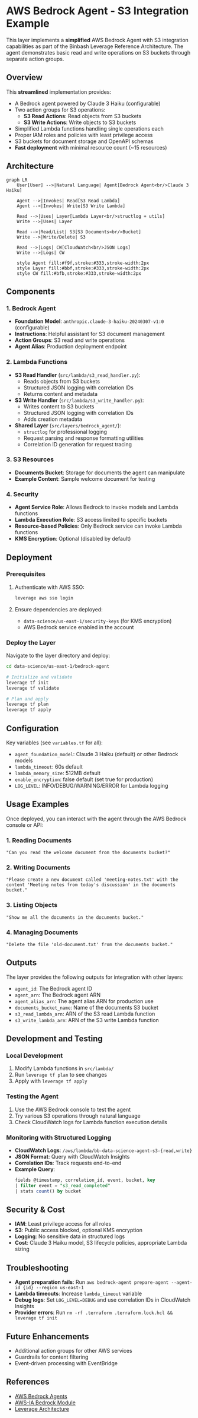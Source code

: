 # AWS Bedrock Agent - S3 Integration Example

This layer implements a **simplified** AWS Bedrock Agent with S3 integration capabilities as part of the Binbash Leverage Reference Architecture. The agent demonstrates basic read and write operations on S3 buckets through separate action groups.

## Overview

This **streamlined** implementation provides:
- A Bedrock agent powered by Claude 3 Haiku (configurable)
- Two action groups for S3 operations:
  - **S3 Read Actions**: Read objects from S3 buckets
  - **S3 Write Actions**: Write objects to S3 buckets
- Simplified Lambda functions handling single operations each
- Proper IAM roles and policies with least privilege access
- S3 buckets for document storage and OpenAPI schemas
- **Fast deployment** with minimal resource count (~15 resources)

## Architecture

```mermaid
graph LR
    User[User] -->|Natural Language| Agent[Bedrock Agent<br/>Claude 3 Haiku]

    Agent -->|Invokes| Read[S3 Read Lambda]
    Agent -->|Invokes| Write[S3 Write Lambda]

    Read -->|Uses| Layer[Lambda Layer<br/>structlog + utils]
    Write -->|Uses| Layer

    Read -->|Read/List| S3[S3 Documents<br/>Bucket]
    Write -->|Write/Delete| S3

    Read -->|Logs| CW[CloudWatch<br/>JSON Logs]
    Write -->|Logs| CW

    style Agent fill:#f9f,stroke:#333,stroke-width:2px
    style Layer fill:#bbf,stroke:#333,stroke-width:2px
    style CW fill:#bfb,stroke:#333,stroke-width:2px
```

## Components

### 1. Bedrock Agent
- **Foundation Model**: `anthropic.claude-3-haiku-20240307-v1:0` (configurable)
- **Instructions**: Helpful assistant for S3 document management
- **Action Groups**: S3 read and write operations
- **Agent Alias**: Production deployment endpoint

### 2. Lambda Functions
- **S3 Read Handler** (`src/lambda/s3_read_handler.py`):
  - Reads objects from S3 buckets
  - Structured JSON logging with correlation IDs
  - Returns content and metadata
- **S3 Write Handler** (`src/lambda/s3_write_handler.py`):
  - Writes content to S3 buckets
  - Structured JSON logging with correlation IDs
  - Adds creation metadata
- **Shared Layer** (`src/layers/bedrock_agent/`):
  - `structlog` for professional logging
  - Request parsing and response formatting utilities
  - Correlation ID generation for request tracing

### 3. S3 Resources
- **Documents Bucket**: Storage for documents the agent can manipulate
- **Example Content**: Sample welcome document for testing

### 4. Security
- **Agent Service Role**: Allows Bedrock to invoke models and Lambda functions
- **Lambda Execution Role**: S3 access limited to specific buckets
- **Resource-based Policies**: Only Bedrock service can invoke Lambda functions
- **KMS Encryption**: Optional (disabled by default)

## Deployment

### Prerequisites
1. Authenticate with AWS SSO:
   ```bash
   leverage aws sso login
   ```

2. Ensure dependencies are deployed:
   - `data-science/us-east-1/security-keys` (for KMS encryption)
   - AWS Bedrock service enabled in the account

### Deploy the Layer
Navigate to the layer directory and deploy:
```bash
cd data-science/us-east-1/bedrock-agent

# Initialize and validate
leverage tf init
leverage tf validate

# Plan and apply
leverage tf plan
leverage tf apply
```

## Configuration

Key variables (see `variables.tf` for all):
- `agent_foundation_model`: Claude 3 Haiku (default) or other Bedrock models
- `lambda_timeout`: 60s default
- `lambda_memory_size`: 512MB default
- `enable_encryption`: false default (set true for production)
- `LOG_LEVEL`: INFO/DEBUG/WARNING/ERROR for Lambda logging

## Usage Examples

Once deployed, you can interact with the agent through the AWS Bedrock console or API:

### 1. Reading Documents
```
"Can you read the welcome document from the documents bucket?"
```

### 2. Writing Documents
```
"Please create a new document called 'meeting-notes.txt' with the content 'Meeting notes from today's discussion' in the documents bucket."
```

### 3. Listing Objects
```
"Show me all the documents in the documents bucket."
```

### 4. Managing Documents
```
"Delete the file 'old-document.txt' from the documents bucket."
```

## Outputs

The layer provides the following outputs for integration with other layers:
- `agent_id`: The Bedrock agent ID
- `agent_arn`: The Bedrock agent ARN
- `agent_alias_arn`: The agent alias ARN for production use
- `documents_bucket_name`: Name of the documents S3 bucket
- `s3_read_lambda_arn`: ARN of the S3 read Lambda function
- `s3_write_lambda_arn`: ARN of the S3 write Lambda function

## Development and Testing

### Local Development
1. Modify Lambda functions in `src/lambda/`
2. Run `leverage tf plan` to see changes
3. Apply with `leverage tf apply`

### Testing the Agent
1. Use the AWS Bedrock console to test the agent
2. Try various S3 operations through natural language
3. Check CloudWatch logs for Lambda function execution details

### Monitoring with Structured Logging
- **CloudWatch Logs**: `/aws/lambda/bb-data-science-agent-s3-{read,write}`
- **JSON Format**: Query with CloudWatch Insights
- **Correlation IDs**: Track requests end-to-end
- **Example Query**:
  ```sql
  fields @timestamp, correlation_id, event, bucket, key
  | filter event = "s3_read_completed"
  | stats count() by bucket
  ```

## Security & Cost

- **IAM**: Least privilege access for all roles
- **S3**: Public access blocked, optional KMS encryption
- **Logging**: No sensitive data in structured logs
- **Cost**: Claude 3 Haiku model, S3 lifecycle policies, appropriate Lambda sizing

## Troubleshooting

- **Agent preparation fails**: Run `aws bedrock-agent prepare-agent --agent-id {id} --region us-east-1`
- **Lambda timeouts**: Increase `lambda_timeout` variable
- **Debug logs**: Set `LOG_LEVEL=DEBUG` and use correlation IDs in CloudWatch Insights
- **Provider errors**: Run `rm -rf .terraform .terraform.lock.hcl && leverage tf init`

## Future Enhancements

- Additional action groups for other AWS services
- Guardrails for content filtering
- Event-driven processing with EventBridge

## References

- [AWS Bedrock Agents](https://docs.aws.amazon.com/bedrock/latest/userguide/agents.html)
- [AWS-IA Bedrock Module](https://github.com/aws-ia/terraform-aws-bedrock)
- [Leverage Architecture](https://leverage.binbash.co)